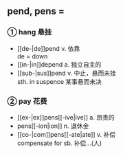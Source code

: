 ## pend, pens = 

### ① hang 悬挂

- [[de-|de]]pend v. 依靠  
    de = down
- [[in-|in]]depend a. 独立自主的
- [[sub-|sus]]pend v. 中止，悬而未挂  
    sth. in suspence  某事悬而未决

### ② pay 花费

- [[ex-|ex]]pens[[-ive|ive]] a. 昂贵的
- pens[[-ion|ion]] n. 退休金
- [[co-|com]]pens[[-ate|ate]] v. 补偿  
    compensate for sb. 补偿...(人)
